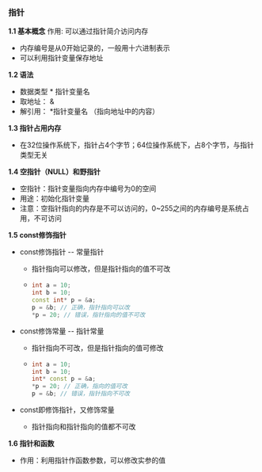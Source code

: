 ### 指针

**1.1  基本概念**
作用: 可以通过指针简介访问内存

 - 内存编号是从0开始记录的，一般用十六进制表示
 - 可以利用指针变量保存地址

**1.2 语法**

 - 数据类型 * 指针变量名
 - 取地址： &
 - 解引用： *指针变量名 （指向地址中的内容）

**1.3 指针占用内存**

 - 在32位操作系统下，指针占4个字节；64位操作系统下，占8个字节，与指针类型无关

**1.4 空指针（NULL）和野指针**

 - 空指针：指针变量指向内存中编号为0的空间
 - 用途：初始化指针变量
 - 注意：空指针指向的内存是不可以访问的，0~255之间的内存编号是系统占用，不可访问

**1.5 const修饰指针**

 - const修饰指针 -- 常量指针 

   - 指针指向可以修改，但是指针指向的值不可改

   - ```c++
     int a = 10;
     int b = 10;
     const int* p = &a;
     p = &b; // 正确，指针指向可以改
     *p = 20; // 错误，指针指向的值不可改
     ```

 - const修饰常量 -- 指针常量

   - 指针指向不可改，但是指针指向的值可修改

   - ```c++
     int a = 10;
     int b = 10;
     int* const p = &a;
     *p = 20; // 正确，指向的值可改
     p = &b; // 错误，指针指向不可改
     ```

 - const即修饰指针，又修饰常量

   - 指针指向和指针指向的值都不可改

**1.6 指针和函数**

- 作用：利用指针作函数参数，可以修改实参的值